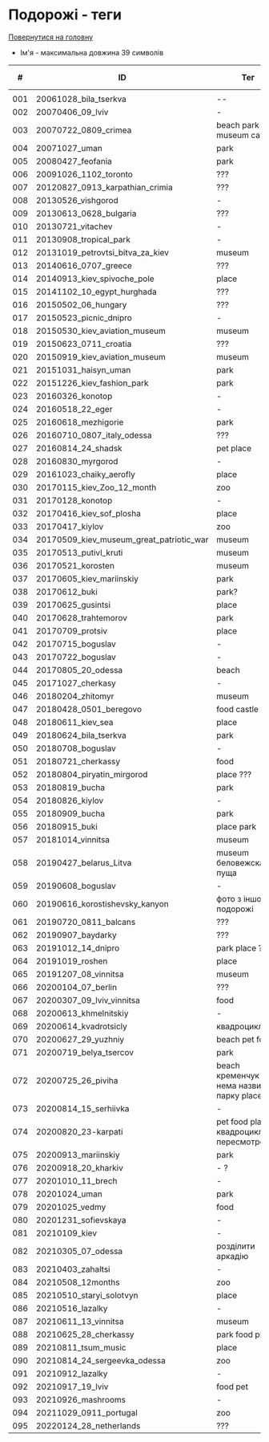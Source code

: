# Подорожі - теги

[Повернутися на головну](../../Requirements/Requirements.md)

* Ім'я - максимальна довжина 39 символів

<table data-full-width="true"><thead><tr><th width="89">#</th><th width="249">ID</th><th>Тег</th><th data-type="select" data-multiple>Тип транспорту</th><th data-type="select" data-multiple>Природа</th><th data-type="select" data-multiple>Визначна пам'ятка</th><th data-type="select" data-multiple>Варто відвідати</th></tr></thead><tbody><tr><td></td><td></td><td></td><td></td><td></td><td></td><td></td></tr><tr><td>001</td><td>20061028_bila_tserkva</td><td>--</td><td></td><td></td><td></td><td></td></tr><tr><td>002</td><td>20070406_09_lviv</td><td>-</td><td></td><td></td><td></td><td></td></tr><tr><td>003</td><td>20070722_0809_crimea</td><td>beach park museum castle</td><td></td><td></td><td></td><td></td></tr><tr><td>004</td><td>20071027_uman</td><td>park</td><td></td><td></td><td></td><td></td></tr><tr><td>005</td><td>20080427_feofania</td><td>park</td><td></td><td></td><td></td><td></td></tr><tr><td>006</td><td>20091026_1102_toronto</td><td>???</td><td></td><td></td><td></td><td></td></tr><tr><td>007</td><td>20120827_0913_karpathian_crimia</td><td>???</td><td></td><td></td><td></td><td></td></tr><tr><td>008</td><td>20130526_vishgorod</td><td>-</td><td></td><td></td><td></td><td></td></tr><tr><td>009</td><td>20130613_0628_bulgaria</td><td>???</td><td></td><td></td><td></td><td></td></tr><tr><td>010</td><td>20130721_vitachev</td><td>-</td><td></td><td></td><td></td><td></td></tr><tr><td>011</td><td>20130908_tropical_park</td><td>-</td><td></td><td></td><td></td><td></td></tr><tr><td>012</td><td>20131019_petrovtsi_bitva_za_kiev</td><td>museum</td><td></td><td></td><td></td><td></td></tr><tr><td>013</td><td>20140616_0707_greece</td><td>???</td><td></td><td></td><td></td><td></td></tr><tr><td>014</td><td>20140913_kiev_spivoche_pole</td><td>place</td><td></td><td></td><td></td><td></td></tr><tr><td>015</td><td>20141102_10_egypt_hurghada</td><td>???</td><td></td><td></td><td></td><td></td></tr><tr><td>016</td><td>20150502_06_hungary</td><td>???</td><td></td><td></td><td></td><td></td></tr><tr><td>017</td><td>20150523_picnic_dnipro</td><td>-</td><td></td><td></td><td></td><td></td></tr><tr><td>018</td><td>20150530_kiev_aviation_museum</td><td>museum</td><td></td><td></td><td></td><td></td></tr><tr><td>019</td><td>20150623_0711_croatia</td><td>???</td><td></td><td></td><td></td><td></td></tr><tr><td>020</td><td>20150919_kiev_aviation_museum</td><td>museum</td><td></td><td></td><td></td><td></td></tr><tr><td>021</td><td>20151031_haisyn_uman</td><td>park</td><td></td><td></td><td></td><td></td></tr><tr><td>022</td><td>20151226_kiev_fashion_park</td><td>park</td><td></td><td></td><td></td><td></td></tr><tr><td>023</td><td>20160326_konotop</td><td>-</td><td></td><td></td><td></td><td></td></tr><tr><td>024</td><td>20160518_22_eger</td><td>-</td><td></td><td></td><td></td><td></td></tr><tr><td>025</td><td>20160618_mezhigorie</td><td>park</td><td></td><td></td><td></td><td></td></tr><tr><td>026</td><td>20160710_0807_italy_odessa</td><td>???</td><td></td><td></td><td></td><td></td></tr><tr><td>027</td><td>20160814_24_shadsk</td><td>pet place</td><td></td><td></td><td></td><td></td></tr><tr><td>028</td><td>20160830_myrgorod</td><td>-</td><td></td><td></td><td></td><td></td></tr><tr><td>029</td><td>20161023_chaiky_aerofly</td><td>place</td><td></td><td></td><td></td><td></td></tr><tr><td>030</td><td>20170115_kiev_Zoo_12_month</td><td>zoo</td><td></td><td></td><td></td><td></td></tr><tr><td>031</td><td>20170128_konotop</td><td>-</td><td></td><td></td><td></td><td></td></tr><tr><td>032</td><td>20170416_kiev_sof_plosha</td><td>place</td><td></td><td></td><td></td><td></td></tr><tr><td>033</td><td>20170417_kiylov</td><td>zoo</td><td></td><td></td><td></td><td></td></tr><tr><td>034</td><td>20170509_kiev_museum_great_patriotic_war</td><td>museum</td><td></td><td></td><td></td><td></td></tr><tr><td>035</td><td>20170513_putivl_kruti</td><td>museum</td><td></td><td></td><td></td><td></td></tr><tr><td>036</td><td>20170521_korosten</td><td>museum</td><td></td><td></td><td></td><td></td></tr><tr><td>037</td><td>20170605_kiev_mariinskiy</td><td>park</td><td></td><td></td><td></td><td></td></tr><tr><td>038</td><td>20170612_buki</td><td>park?</td><td></td><td></td><td></td><td></td></tr><tr><td>039</td><td>20170625_gusintsi</td><td>place</td><td></td><td></td><td></td><td></td></tr><tr><td>040</td><td>20170628_trahtemorov</td><td>park</td><td></td><td></td><td></td><td></td></tr><tr><td>041</td><td>20170709_protsiv</td><td>place</td><td></td><td></td><td></td><td></td></tr><tr><td>042</td><td>20170715_boguslav</td><td>-</td><td></td><td></td><td></td><td></td></tr><tr><td>043</td><td>20170722_boguslav</td><td>-</td><td></td><td></td><td></td><td></td></tr><tr><td>044</td><td>20170805_20_odessa</td><td>beach</td><td></td><td></td><td></td><td></td></tr><tr><td>045</td><td>20171027_cherkasy</td><td>-</td><td></td><td></td><td></td><td></td></tr><tr><td>046</td><td>20180204_zhitomyr</td><td>museum</td><td></td><td></td><td></td><td></td></tr><tr><td>047</td><td>20180428_0501_beregovo</td><td>food castle</td><td></td><td></td><td></td><td></td></tr><tr><td>048</td><td>20180611_kiev_sea</td><td>place</td><td></td><td></td><td></td><td></td></tr><tr><td>049</td><td>20180624_bila_tserkva</td><td>park</td><td></td><td></td><td></td><td></td></tr><tr><td>050</td><td>20180708_boguslav</td><td>-</td><td></td><td></td><td></td><td></td></tr><tr><td>051</td><td>20180721_cherkassy</td><td>food</td><td></td><td></td><td></td><td></td></tr><tr><td>052</td><td>20180804_piryatin_mirgorod</td><td>place ???</td><td></td><td></td><td></td><td></td></tr><tr><td>053</td><td>20180819_bucha</td><td>park</td><td></td><td></td><td></td><td></td></tr><tr><td>054</td><td>20180826_kiylov</td><td>-</td><td></td><td></td><td></td><td></td></tr><tr><td>055</td><td>20180909_bucha</td><td>park</td><td></td><td></td><td></td><td></td></tr><tr><td>056</td><td>20180915_buki</td><td>place park</td><td></td><td></td><td></td><td></td></tr><tr><td>057</td><td>20181014_vinnitsa</td><td>museum</td><td></td><td></td><td></td><td></td></tr><tr><td>058</td><td>20190427_belarus_Litva</td><td>museum беловежская пуща</td><td></td><td></td><td></td><td></td></tr><tr><td>059</td><td>20190608_boguslav</td><td>-</td><td></td><td></td><td></td><td></td></tr><tr><td>060</td><td>20190616_korostishevsky_kanyon</td><td>фото з іншої подорожі</td><td></td><td></td><td></td><td></td></tr><tr><td>061</td><td>20190720_0811_balcans</td><td>???</td><td></td><td></td><td></td><td></td></tr><tr><td>062</td><td>20190907_baydarky</td><td>???</td><td></td><td></td><td></td><td></td></tr><tr><td>063</td><td>20191012_14_dnipro</td><td>park place ???</td><td></td><td></td><td></td><td></td></tr><tr><td>064</td><td>20191019_roshen</td><td>place</td><td></td><td></td><td></td><td></td></tr><tr><td>065</td><td>20191207_08_vinnitsa</td><td>museum</td><td></td><td></td><td></td><td></td></tr><tr><td>066</td><td>20200104_07_berlin</td><td>???</td><td></td><td></td><td></td><td></td></tr><tr><td>067</td><td>20200307_09_lviv_vinnitsa</td><td>food</td><td></td><td></td><td></td><td></td></tr><tr><td>068</td><td>20200613_khmelnitskiy</td><td>-</td><td></td><td></td><td></td><td></td></tr><tr><td>069</td><td>20200614_kvadrotsicly</td><td>квадроцикли???</td><td></td><td></td><td></td><td></td></tr><tr><td>070</td><td>20200627_29_yuzhniy</td><td>beach pet food</td><td></td><td></td><td></td><td></td></tr><tr><td>071</td><td>20200719_belya_tsercov</td><td>park</td><td></td><td></td><td></td><td></td></tr><tr><td>072</td><td>20200725_26_piviha</td><td>beach кременчук - нема назви парку place</td><td></td><td></td><td></td><td></td></tr><tr><td>073</td><td>20200814_15_serhiivka</td><td>-</td><td></td><td></td><td></td><td></td></tr><tr><td>074</td><td>20200820_23-karpati</td><td>pet food place - квадроцикли пересмотреть</td><td></td><td></td><td></td><td></td></tr><tr><td>075</td><td>20200913_mariinskiy</td><td>park</td><td></td><td></td><td></td><td></td></tr><tr><td>076</td><td>20200918_20_kharkiv</td><td>- ?</td><td></td><td></td><td></td><td></td></tr><tr><td>077</td><td>20201010_11_brech</td><td>-</td><td></td><td></td><td></td><td></td></tr><tr><td>078</td><td>20201024_uman</td><td>park</td><td></td><td></td><td></td><td></td></tr><tr><td>079</td><td>20201025_vedmy</td><td>food</td><td></td><td></td><td></td><td></td></tr><tr><td>080</td><td>20201231_sofievskaya</td><td>-</td><td></td><td></td><td></td><td></td></tr><tr><td>081</td><td>20210109_kiev</td><td>-</td><td></td><td></td><td></td><td></td></tr><tr><td>082</td><td>20210305_07_odessa</td><td>розділити аркадію</td><td></td><td></td><td></td><td></td></tr><tr><td>083</td><td>20210403_zahaltsi</td><td>-</td><td></td><td></td><td></td><td></td></tr><tr><td>084</td><td>20210508_12months</td><td>zoo</td><td></td><td></td><td></td><td></td></tr><tr><td>085</td><td>20210510_staryi_solotvyn</td><td>place</td><td></td><td></td><td></td><td></td></tr><tr><td>086</td><td>20210516_lazalky</td><td>-</td><td></td><td></td><td></td><td></td></tr><tr><td>087</td><td>20210611_13_vinnitsa</td><td>museum</td><td></td><td></td><td></td><td></td></tr><tr><td>088</td><td>20210625_28_cherkassy</td><td>park food place</td><td></td><td></td><td></td><td></td></tr><tr><td>089</td><td>20210811_tsum_music</td><td>place</td><td></td><td></td><td></td><td></td></tr><tr><td>090</td><td>20210814_24_sergeevka_odessa</td><td>zoo</td><td></td><td></td><td></td><td></td></tr><tr><td>091</td><td>20210912_lazalky</td><td>-</td><td></td><td></td><td></td><td></td></tr><tr><td>092</td><td>20210917_19_lviv</td><td>food pet</td><td></td><td></td><td></td><td></td></tr><tr><td>093</td><td>20210926_mashrooms</td><td>-</td><td></td><td></td><td></td><td></td></tr><tr><td>094</td><td>20211029_0911_portugal</td><td>zoo</td><td></td><td></td><td></td><td></td></tr><tr><td>095</td><td>20220124_28_netherlands</td><td>???</td><td></td><td></td><td></td><td></td></tr></tbody></table>
